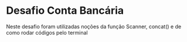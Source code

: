 # Desafio Conta Bancária

<p> Neste desafio foram utilizadas noções da função Scanner, concat() e de como rodar códigos pelo terminal </p>
